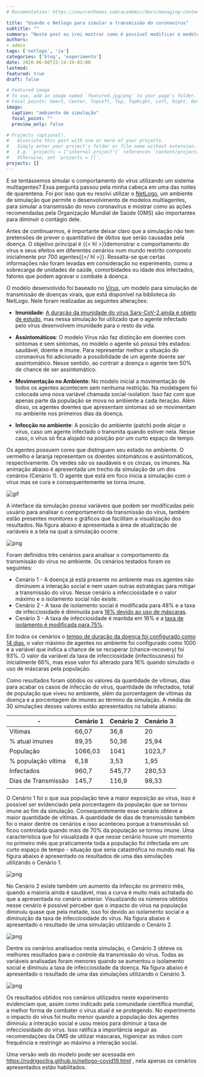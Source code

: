 ```yaml
---
# Documentation: https://sourcethemes.com/academic/docs/managing-content/

title: "Usando o Netlogo para simular a transmissão do coronavírus"
subtitle: ""
summary: "Neste post eu irei mostrar como é possível modificar o modelo *Virus* da biblioteca NetLogo para simular o comportamento da transmissão do Sars-CoV-2, o novo coronavírus. No experimento foram utilizados três cenários demonstraram o comportamento da doença de acordo com as ações tomadas no ambiente."
authors: 
- admin
tags: ['netlogo', 'ia']
categories: ['blog', 'experimento']
date: 2020-06-08T15:14:19-03:00
lastmod: 
featured: true
draft: false

# Featured image
# To use, add an image named `featured.jpg/png` to your page's folder.
# Focal points: Smart, Center, TopLeft, Top, TopRight, Left, Right, BottomLeft, Bottom, BottomRight.
image:
  caption: "ambiente de simulação"
  focal_point: ""
  preview_only: false

# Projects (optional).
#   Associate this post with one or more of your projects.
#   Simply enter your project's folder or file name without extension.
#   E.g. `projects = ["internal-project"]` references `content/project/deep-learning/index.md`.
#   Otherwise, set `projects = []`.
projects: []
---
```


E se tentássemos simular o comportamento do vírus utilizando um sistema multiagentes? Essa pergunta passou pela minha cabeça em uma das noites de quarentena. Foi por isso que eu resolvi utilizar o [NetLogo](http://ccl.northwestern.edu/netlogo/), um ambiente de simulação que permite o desenvolvimento de modelos multiagentes, para simular a transmissão do novo coronavírus e mostrar como as ações recomendadas pela Organização Mundial de Saúde (OMS) são importantes para diminuir o contágio dele.

Antes de continuarmos, é importante deixar claro que a simulação não tem pretensões de prever o quantitativo de óbitos que serão causadas pela doença. O objetivo principal é {{< hl >}}demonstrar o comportamento do vírus e seus efeitos em diferentes cenários num mundo restrito composto inicialmente por 700 agentes{{</ hl >}}. Ressalta-se que certas informações não foram levadas em consideração no experimento, como a sobrecarga de unidades de saúde, comorbidades ou idade dos infectados, fatores que podem agravar o combate à doença. 

O modelo desenvolvido foi baseado no *[Virus](https://ccl.northwestern.edu/netlogo/models/Virus)*, um modelo para simulação de transmissão de doenças virais, que está disponível na biblioteca do NetLogo. Nele foram realizadas as seguintes alterações:

* **Imunidade**: [A duração da imunidade do vírus Sars-CoV-2 ainda é objeto de estudo](https://www.bbc.com/portuguese/internacional-52462544), mas nessa simulação foi utilizado que o agente infectado pelo vírus desenvolvem imunidade para o resto da vida. 

* **Assintomáticos**: O modelo Virus não faz distinção em doentes com sintomas e sem sintomas, no modelo o agente só possui três estados: saudável, doente e imune. Para representar melhor a situação do coronavírus foi adicionado a possibilidade de um agente doente ser assintomático. Nesse sentido, ao contrair a doença o agente tem 50% de chance de ser assintomático. 

* **Movimentação no Ambiente**: No modelo inicial a movimentação de todos os agentes acontecem sem nenhuma restrição. Na modelagem foi colocada uma nova variável chamada social-isolation. Isso faz com que apenas parte da população se mova no ambiente a cada iteração. Além disso, os agentes doentes que apresentam sintomas só se movimentam no ambiente nos primeiros dias da doença.  

* **Infecção no ambiente**: A posição do ambiente (patch) pode alojar o vírus, caso um agente infectado o transmita quando estiver nela. Nesse caso, o vírus só fica alojado na posição por um curto espaço de tempo. 

Os agentes possuem cores que distinguem seu estado no ambiente. O vermelho e laranja representam os doentes sintomáticos e assintomáticos, respectivamente. Os verdes são os saudáveis e os cinzas, os imunes. Na animação abaixo é apresentada um trecho da simulação de um dos cenários (Cenário 1). O agente que está em foco inicia a simulação com o vírus mas se cura e consequentemente se torna imune. 

![gif](./image3.gif)

A interface da simulação possui variáveis que podem ser modificadas pelo usuário para analisar o comportamento da transmissão do vírus, também estão presentes monitores e gráficos que facilitam a visualização dos resultados. Na figura abaixo é apresentada a área de atualização de variáveis e a tela na qual a simulação ocorre. 

![png](./image7.png)

Foram definidos três cenários para analisar o comportamento da transmissão do vírus no ambiente. Os cenários testados foram os seguintes: 

* Cenário 1 - A doença já está presente no ambiente mas os agentes não diminuem a interação social e nem usam outras estratégias para mitigar a transmissão do vírus. Nesse cenário a infecciosidade é o valor máximo e o isolamento social não existe.
* Cenário 2 - A taxa de isolamento social é modificada para 48% e a taxa de infecciosidade é diminuída para [16% devido ao uso de máscaras](https://www.cnbc.com/2020/05/19/coronavirus-wearing-a-mask-can-reduce-transmission-by-75percent-new-study-claims.html). 
* Cenário 3 - A taxa de infecciosidade é mantida em 16% e a [taxa de isolamento é modificada para 75%](https://agenciabrasil.ebc.com.br/saude/noticia/2020-05/taxa-de-isolamento-social-em-sao-paulo-se-mantem-abaixo-dos-55). 

Em todos os cenários o [tempo de duração da doença foi configurado como 14 dias](https://www.bbc.com/portuguese/geral-52274791), o valor máximo de agentes no ambiente foi configurado como 1000 e a variável que indica a chance de se recuperar (chance-recovery) foi 93%. O valor da variável da taxa de infecciosidade (infectiousness) foi inicialmente 66%, mas esse valor foi alterado para 16% quando simulado o uso de máscaras pela população.

Como resultados foram obtidos os valores da quantidade de vítimas, dias para acabar os casos de infecção do vírus, quantidade de infectados, total de população que viveu no ambiente, além da porcentagem de vítimas da doença e a porcentagem de imunes ao término da simulação. A média de 30 simulações desses valores estão apresentados na tabela abaixo: 

|          -          | Cenário 1 | Cenário 2 | Cenário 3 |
|---------------------|-----------|-----------|-----------|
| Vítimas             | 66,07     | 36,8      | 20        |
| % atual imunes      | 89,35     | 50,36     | 25,94     |
| População           | 1066,03   | 1041      | 1023,7    |
| % população vítima  | 6,18      | 3,53      | 1,95      |
| Infectados          | 960,7     | 545,77    | 280,53    |
| Dias de Transmissão | 145,7     | 116,9     | 98,33     |
|                     |           |           |           |

O Cenário 1 foi o que sua população teve a maior exposição ao vírus, isso é possível ser evidenciado pela porcentagem da população que se tornou imune ao fim da simulação. Consequentemente esse cenário obteve a maior quantidade de vítimas. A quantidade de dias de transmissão também foi o maior dentre os cenários e isso aconteceu porque a transmissão só ficou controlada quando mais de 70% da população se tornou imune. Uma característica que foi visualizada é que nesse cenário houve um momento no primeiro mês que praticamente toda a população foi infectada em um curto espaço de tempo - situação que seria catastrófica no mundo real. Na figura abaixo é apresentado os resultados de uma das simulações utilizando o Cenário 1.

![png](./image6.png)


No Cenário 2 existe também um aumento da infecção no primeiro mês, quando a maioria ainda é saudável, mas a curva é muito mais achatada do que a apresentada no cenário anterior. Visualizando os números obtidos nesse cenário é possível perceber que o  impacto do vírus na população diminuiu quase que pela metade, isso foi devido ao isolamento social e a diminuição da taxa de infecciosidade do vírus. Na figura abaixo é apresentado o resultado de uma simulação utilizando o Cenário 2.

![png](./image4.png)

Dentre os cenários analisados nesta simulação, o Cenário 3 obteve os melhores resultados para o controle da transmissão do vírus. Todas as variáveis analisadas foram menores quando se aumentou o isolamento social e diminuiu a taxa de infecciosidade da doença. Na figura abaixo é apresentado o resultado de uma das simulações utilizando o Cenário 3.

![png](./image5.png)

Os resultados obtidos nos cenários utilizados neste experimento evidenciam que, assim como indicado pela comunidade científica mundial, a melhor forma de combater o vírus atual é se protegendo. No experimento o impacto do vírus foi muito menor quando a população dos agentes diminuiu a interação social e usou meios para diminuir a taxa de infecciosidade do vírus. Isso ratifica a importância seguir as recomendações da OMS de utilizar máscaras, higienizar as mãos com frequência e restringir ao máximo a interação social. 

Uma versão web do modelo pode ser acessada em https://rodrigoclira.github.io/netlogo-covid19.html , nela apenas os cenários apresentados estão habilitados. 


